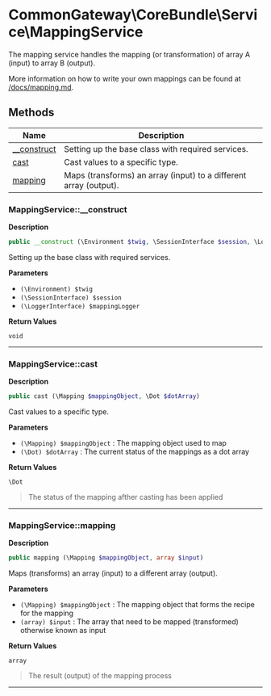 # CommonGateway\CoreBundle\Service\MappingService  

The mapping service handles the mapping (or transformation) of array A (input) to array B (output).

More information on how to write your own mappings can be found at [/docs/mapping.md](/docs/mapping.md).  





## Methods

| Name | Description |
|------|-------------|
|[__construct](#mappingservice__construct)|Setting up the base class with required services.|
|[cast](#mappingservicecast)|Cast values to a specific type.|
|[mapping](#mappingservicemapping)|Maps (transforms) an array (input) to a different array (output).|




### MappingService::__construct  

**Description**

```php
public __construct (\Environment $twig, \SessionInterface $session, \LoggerInterface $mappingLogger)
```

Setting up the base class with required services. 

 

**Parameters**

* `(\Environment) $twig`
* `(\SessionInterface) $session`
* `(\LoggerInterface) $mappingLogger`

**Return Values**

`void`


<hr />


### MappingService::cast  

**Description**

```php
public cast (\Mapping $mappingObject, \Dot $dotArray)
```

Cast values to a specific type. 

 

**Parameters**

* `(\Mapping) $mappingObject`
: The mapping object used to map  
* `(\Dot) $dotArray`
: The current status of the mappings as a dot array  

**Return Values**

`\Dot`

> The status of the mapping afther casting has been applied


<hr />


### MappingService::mapping  

**Description**

```php
public mapping (\Mapping $mappingObject, array $input)
```

Maps (transforms) an array (input) to a different array (output). 

 

**Parameters**

* `(\Mapping) $mappingObject`
: The mapping object that forms the recipe for the mapping  
* `(array) $input`
: The array that need to be mapped (transformed) otherwise known as input  

**Return Values**

`array`

> The result (output) of the mapping process


<hr />

